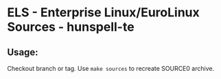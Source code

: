 # ELS - Enterprise Linux/EuroLinux Sources - hunspell-te
 
## Usage:
  Checkout branch or tag. Use `make sources` to recreate  SOURCE0 archive.
